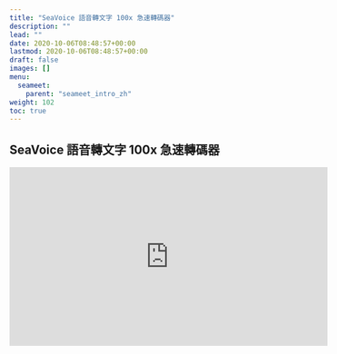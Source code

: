 ```yaml
---
title: "SeaVoice 語音轉文字 100x 急速轉碼器"
description: ""
lead: ""
date: 2020-10-06T08:48:57+00:00
lastmod: 2020-10-06T08:48:57+00:00
draft: false
images: []
menu:
  seameet:
    parent: "seameet_intro_zh"
weight: 102
toc: true
---
```


SeaVoice 語音轉文字 100x 急速轉碼器
---------------------------------------
   <iframe width="560" height="315" src="https://www.youtube.com/embed/wWleDKcmLog" title="YouTube video player" frameborder="0" allow="accelerometer; autoplay; clipboard-write; encrypted-media; gyroscope; picture-in-picture" allowfullscreen></iframe>
